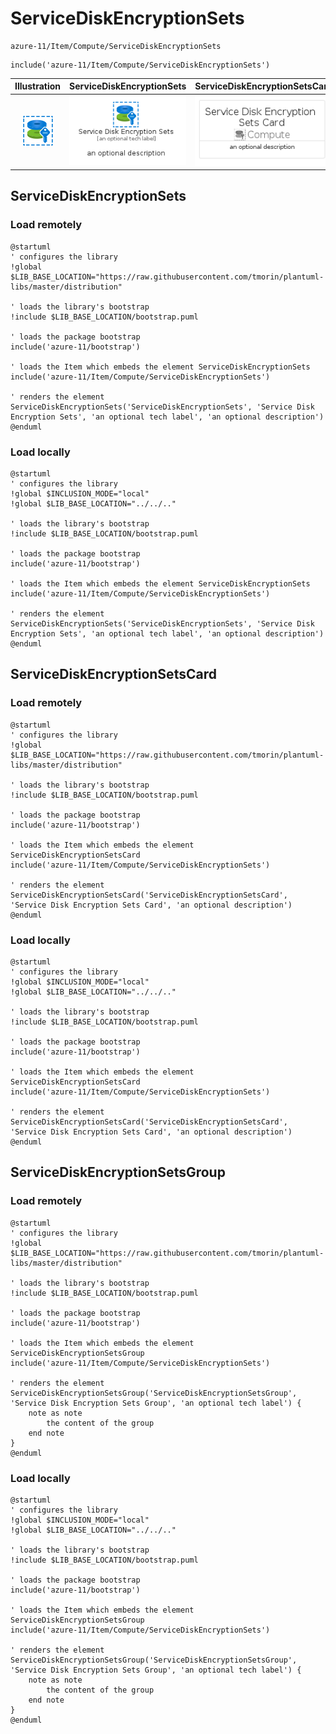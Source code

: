 # ServiceDiskEncryptionSets


```text
azure-11/Item/Compute/ServiceDiskEncryptionSets
```

```text
include('azure-11/Item/Compute/ServiceDiskEncryptionSets')
```



| Illustration | ServiceDiskEncryptionSets | ServiceDiskEncryptionSetsCard | ServiceDiskEncryptionSetsGroup |
| :---: | :---: | :---: | :---: |
| ![illustration for Illustration](../../../azure-11/Item/Compute/ServiceDiskEncryptionSets.png) | ![illustration for ServiceDiskEncryptionSets](../../../azure-11/Item/Compute/ServiceDiskEncryptionSets.Local.png) | ![illustration for ServiceDiskEncryptionSetsCard](../../../azure-11/Item/Compute/ServiceDiskEncryptionSetsCard.Local.png) | ![illustration for ServiceDiskEncryptionSetsGroup](../../../azure-11/Item/Compute/ServiceDiskEncryptionSetsGroup.Local.png) |




## ServiceDiskEncryptionSets

### Load remotely
```plantuml
@startuml
' configures the library
!global $LIB_BASE_LOCATION="https://raw.githubusercontent.com/tmorin/plantuml-libs/master/distribution"

' loads the library's bootstrap
!include $LIB_BASE_LOCATION/bootstrap.puml

' loads the package bootstrap
include('azure-11/bootstrap')

' loads the Item which embeds the element ServiceDiskEncryptionSets
include('azure-11/Item/Compute/ServiceDiskEncryptionSets')

' renders the element
ServiceDiskEncryptionSets('ServiceDiskEncryptionSets', 'Service Disk Encryption Sets', 'an optional tech label', 'an optional description')
@enduml
```

### Load locally
```plantuml
@startuml
' configures the library
!global $INCLUSION_MODE="local"
!global $LIB_BASE_LOCATION="../../.."

' loads the library's bootstrap
!include $LIB_BASE_LOCATION/bootstrap.puml

' loads the package bootstrap
include('azure-11/bootstrap')

' loads the Item which embeds the element ServiceDiskEncryptionSets
include('azure-11/Item/Compute/ServiceDiskEncryptionSets')

' renders the element
ServiceDiskEncryptionSets('ServiceDiskEncryptionSets', 'Service Disk Encryption Sets', 'an optional tech label', 'an optional description')
@enduml
```

## ServiceDiskEncryptionSetsCard

### Load remotely
```plantuml
@startuml
' configures the library
!global $LIB_BASE_LOCATION="https://raw.githubusercontent.com/tmorin/plantuml-libs/master/distribution"

' loads the library's bootstrap
!include $LIB_BASE_LOCATION/bootstrap.puml

' loads the package bootstrap
include('azure-11/bootstrap')

' loads the Item which embeds the element ServiceDiskEncryptionSetsCard
include('azure-11/Item/Compute/ServiceDiskEncryptionSets')

' renders the element
ServiceDiskEncryptionSetsCard('ServiceDiskEncryptionSetsCard', 'Service Disk Encryption Sets Card', 'an optional description')
@enduml
```

### Load locally
```plantuml
@startuml
' configures the library
!global $INCLUSION_MODE="local"
!global $LIB_BASE_LOCATION="../../.."

' loads the library's bootstrap
!include $LIB_BASE_LOCATION/bootstrap.puml

' loads the package bootstrap
include('azure-11/bootstrap')

' loads the Item which embeds the element ServiceDiskEncryptionSetsCard
include('azure-11/Item/Compute/ServiceDiskEncryptionSets')

' renders the element
ServiceDiskEncryptionSetsCard('ServiceDiskEncryptionSetsCard', 'Service Disk Encryption Sets Card', 'an optional description')
@enduml
```

## ServiceDiskEncryptionSetsGroup

### Load remotely
```plantuml
@startuml
' configures the library
!global $LIB_BASE_LOCATION="https://raw.githubusercontent.com/tmorin/plantuml-libs/master/distribution"

' loads the library's bootstrap
!include $LIB_BASE_LOCATION/bootstrap.puml

' loads the package bootstrap
include('azure-11/bootstrap')

' loads the Item which embeds the element ServiceDiskEncryptionSetsGroup
include('azure-11/Item/Compute/ServiceDiskEncryptionSets')

' renders the element
ServiceDiskEncryptionSetsGroup('ServiceDiskEncryptionSetsGroup', 'Service Disk Encryption Sets Group', 'an optional tech label') {
    note as note
        the content of the group
    end note
}
@enduml
```

### Load locally
```plantuml
@startuml
' configures the library
!global $INCLUSION_MODE="local"
!global $LIB_BASE_LOCATION="../../.."

' loads the library's bootstrap
!include $LIB_BASE_LOCATION/bootstrap.puml

' loads the package bootstrap
include('azure-11/bootstrap')

' loads the Item which embeds the element ServiceDiskEncryptionSetsGroup
include('azure-11/Item/Compute/ServiceDiskEncryptionSets')

' renders the element
ServiceDiskEncryptionSetsGroup('ServiceDiskEncryptionSetsGroup', 'Service Disk Encryption Sets Group', 'an optional tech label') {
    note as note
        the content of the group
    end note
}
@enduml
```

